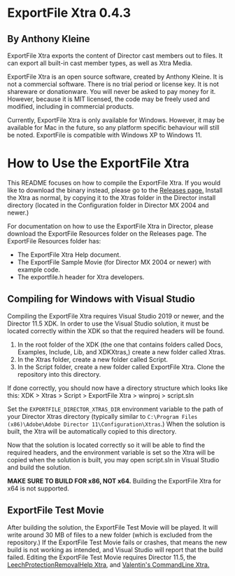 # ExportFile Xtra 0.4.3
## By Anthony Kleine

ExportFile Xtra exports the content of Director cast members out to files. It can export all built-in cast member types, as well as Xtra Media.

ExportFile Xtra is an open source software, created by Anthony Kleine. It is not a commercial software. There is no trial period or license key. It is not shareware or donationware. You will never be asked to pay money for it. However, because it is MIT licensed, the code may be freely used and modified, including in commercial products.

Currently, ExportFile Xtra is only available for Windows. However, it may be available for Mac in the future, so any platform specific behaviour will still be noted. ExportFile is compatible with Windows XP to Windows 11.

# How to Use the ExportFile Xtra

This README focuses on how to compile the ExportFile Xtra. If you would like to download the binary instead, please go to the [Releases page.](https://github.com/tomysshadow/ExportFile-Xtra/releases) Install the Xtra as normal, by copying it to the Xtras folder in the Director install directory (located in the Configuration folder in Director MX 2004 and newer.)

For documentation on how to use the ExportFile Xtra in Director, please download the ExportFile Resources folder on the Releases page. The ExportFile Resources folder has:

- The ExportFile Xtra Help document.
- The ExportFile Sample Movie (for Director MX 2004 or newer) with example code.
- The exportfile.h header for Xtra developers.

## Compiling for Windows with Visual Studio

Compiling the ExportFile Xtra requires Visual Studio 2019 or newer, and the Director 11.5 XDK. In order to use the Visual Studio solution, it must be located correctly within the XDK so that the required headers will be found.

1. In the root folder of the XDK (the one that contains folders called Docs, Examples, Include, Lib, and XDKXtras,) create a new folder called Xtras.
2. In the Xtras folder, create a new folder called Script.
3. In the Script folder, create a new folder called ExportFile Xtra. Clone the repository into this directory.

If done correctly, you should now have a directory structure which looks like this:
XDK > Xtras > Script > ExportFile Xtra > winproj > script.sln

Set the `EXPORTFILE_DIRECTOR_XTRAS_DIR` environment variable to the path of your Director Xtras directory (typically similar to `C:\Program Files (x86)\Adobe\Adobe Director 11\Configuration\Xtras`.) When the solution is built, the Xtra will be automatically copied to this directory.

Now that the solution is located correctly so it will be able to find the required headers, and the environment variable is set so the Xtra will be copied when the solution is built, you may open script.sln in Visual Studio and build the solution.

**MAKE SURE TO BUILD FOR x86, NOT x64.** Building the ExportFile Xtra for x64 is not supported.

## ExportFile Test Movie

After building the solution, the ExportFile Test Movie will be played. It will write around 30 MB of files to a new folder (which is excluded from the repository.) If the ExportFile Test Movie fails or crashes, that means the new build is not working as intended, and Visual Studio will report that the build failed. Editing the ExportFile Test Movie requires Director 11.5, the [LeechProtectionRemovalHelp Xtra](https://github.com/tomysshadow/LeechProtectionRemovalHelp-Xtra/releases), and [Valentin's CommandLine Xtra.](https://valentin.dasdeck.com/xtras/commandline_xtra/)